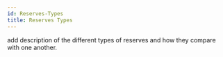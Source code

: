 ```yaml
---
id: Reserves-Types
title: Reserves Types
---
```

add description of the different types of reserves and how they compare with one another. 